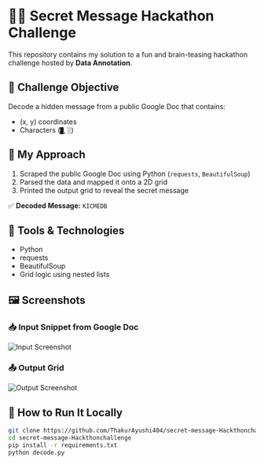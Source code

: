 # 🕵️‍♀️ Secret Message Hackathon Challenge

This repository contains my solution to a fun and brain-teasing hackathon challenge hosted by **Data Annotation**.

## 🎯 Challenge Objective

Decode a hidden message from a public Google Doc that contains:
- (x, y) coordinates
- Characters (`█`, `░`)

## 🧠 My Approach

1. Scraped the public Google Doc using Python (`requests`, `BeautifulSoup`)
2. Parsed the data and mapped it onto a 2D grid
3. Printed the output grid to reveal the secret message

✅ **Decoded Message:** `KICMEDB`

## 🔧 Tools & Technologies
- Python
- requests
- BeautifulSoup
- Grid logic using nested lists

## 🖼️ Screenshots

### 📥 Input Snippet from Google Doc
![Input Screenshot](screenshots/input.png)

### 📤 Output Grid
![Output Screenshot](screenshots/output.png)

## 🚀 How to Run It Locally

```bash
git clone https://github.com/ThakurAyushi404/secret-message-Hackthonchallenge.git
cd secret-message-Hackthonchallenge
pip install -r requirements.txt
python decode.py
